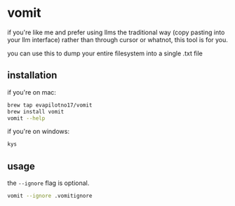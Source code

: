 # vomit

if you're like me and prefer using llms the traditional way (copy pasting into your llm interface) rather than through cursor or whatnot, this tool is for you.

you can use this to dump your entire filesystem into a single .txt file 

## installation
if you're on mac: 
```bash
brew tap evapilotno17/vomit
brew install vomit
vomit --help
```
if you're on windows: 
```bash
kys
```

## usage

the `--ignore` flag is optional. 

```bash
vomit --ignore .vomitignore
```
